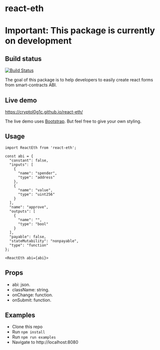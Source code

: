 # react-eth
# Important: This package is currently on development

## Build status
[![Build Status](https://travis-ci.org/cryptol0g1c/react-eth.svg?branch=master)](https://travis-ci.org/afiorenza/react-eth)

The goal of this package is to help developers to easily create react forms from smart-contracts ABI.

## Live demo
https://cryptol0g1c.github.io/react-eth/

The live demo uses [Bootstrap](https://getbootstrap.com/). But feel free to give your own styling.

## Usage
```
import ReactEth from 'react-eth';

const abi = {
  "constant": false,
  "inputs": [
    {
      "name": "spender",
      "type": "address"
    },
    {
      "name": "value",
      "type": "uint256"
    }
  ],
  "name": "approve",
  "outputs": [
    {
      "name": "",
      "type": "bool"
    }
  ],
  "payable": false,
  "stateMutability": "nonpayable",
  "type": "function"
};

<ReactEth abi={abi}>
```

## Props
* abi: json.
* className: string.
* onChange: function.
* onSubmit: function.

## Examples
* Clone this repo
* Run `npm install`
* Run `npm run examples`
* Navigate to http://localhost:8080
